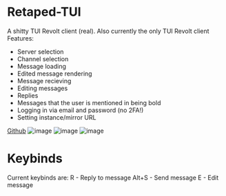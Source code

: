 # Retaped-TUI
A shitty TUI Revolt client (real). Also currently the only TUI Revolt client
Features:
- Server selection
- Channel selection
- Message loading
- Edited message rendering
- Message recieving
- Editing messages
- Replies
- Messages that the user is mentioned in being bold
- Logging in via email and password (no 2FA!)
- Setting instance/mirror URL

[Github](https://github.com/ERROR-404-NULL-NOT-FOUND/Retaped-TUI)
![image](https://github.com/ERROR-404-NULL-NOT-FOUND/Retaped-TUI/assets/76877633/a811e8d7-f86f-44f1-aba2-ccbd0166b133)
![image](https://github.com/ERROR-404-NULL-NOT-FOUND/Retaped-TUI/assets/76877633/e55969fa-435c-4d81-a80f-9f214cca6b8b)
![image](https://github.com/ERROR-404-NULL-NOT-FOUND/Retaped-TUI/assets/76877633/53b54243-529d-4aa1-ba3d-76afafeb17eb)

# Keybinds
Current keybinds are:
R - Reply to message
Alt+S - Send message
E - Edit message
